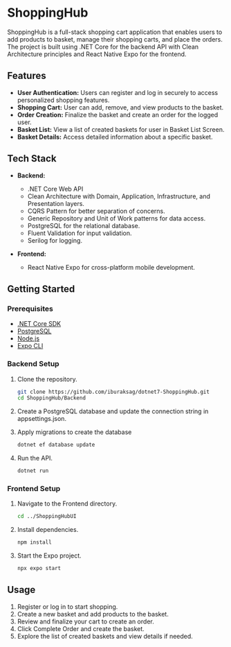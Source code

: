 # ShoppingHub

ShoppingHub is a full-stack shopping cart application that enables users to add products to basket, manage their shopping carts, and place the orders. The project is built using .NET Core for the backend API with Clean Architecture principles and React Native Expo for the frontend.

## Features

- **User Authentication:** Users can register and log in securely to access personalized shopping features.
- **Shopping Cart:** User can add, remove, and view products to the basket.
- **Order Creation:** Finalize the basket and create an order for the logged user.
- **Basket List:** View a list of created baskets for user in Basket List Screen.
- **Basket Details:** Access detailed information about a specific basket.

## Tech Stack

- **Backend:**
  - .NET Core Web API
  - Clean Architecture with Domain, Application, Infrastructure, and Presentation layers.
  - CQRS Pattern for better separation of concerns.
  - Generic Repository and Unit of Work patterns for data access.
  - PostgreSQL for the relational database.
  - Fluent Validation for input validation.
  - Serilog for logging.

- **Frontend:**
  - React Native Expo for cross-platform mobile development.

## Getting Started

### Prerequisites

- [.NET Core SDK](https://dotnet.microsoft.com/download)
- [PostgreSQL](https://www.postgresql.org/download/)
- [Node.js](https://nodejs.org/)
- [Expo CLI](https://docs.expo.dev/get-started/installation/)

### Backend Setup

1. Clone the repository.
   ```bash
   git clone https://github.com/iburaksag/dotnet7-ShoppingHub.git
   cd ShoppingHub/Backend

2. Create a PostgreSQL database and update the connection string in appsettings.json.
   
3. Apply migrations to create the database
   ```bash
   dotnet ef database update
   
4. Run the API.
   ```bash
   dotnet run

### Frontend Setup

1. Navigate to the Frontend directory.
   ```bash
   cd ../ShoppingHubUI
   
2. Install dependencies.
   ```bash
   npm install

3. Start the Expo project.
   ```bash
   npx expo start   

## Usage

1. Register or log in to start shopping.
2. Create a new basket and add products to the basket.
3. Review and finalize your cart to create an order.
4. Click Complete Order and create the basket.
5. Explore the list of created baskets and view details if needed.

